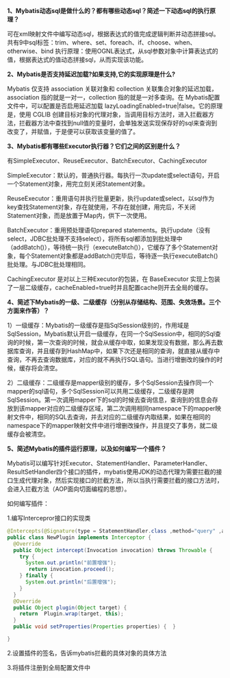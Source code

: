 **1、Mybatis动态sql是做什么的？都有哪些动态sql？简述一下动态sql的执行原理？**

可在xml映射文件中编写动态sql，根据表达式的值完成逻辑判断并动态拼接sql。
共有9中sql标签：trim、where、set、foreach、if、choose、when、otherwise、bind
执行原理：使用OGNL表达式，从sql参数对象中计算表达式的值，根据表达式的值动态拼接sql，从而实现该功能。



**2、Mybatis是否支持延迟加载?如果支持,它的实现原理是什么?**

Mybatis 仅支持 association 关联对象和 collection 关联集合对象的延迟加载，association 指的就是一对一，collection 指的就是一对多查询。在 Mybatis配置文件中，可以配置是否启用延迟加载 lazyLoadingEnabled=true|false。它的原理是，使用 CGLIB 创建目标对象的代理对象，当调用目标方法时，进入拦截器方法，拦截器方法中查找到null值的变量时，会单独发送实现保存好的sql来查询到改变了，并赋值，于是便可以获取该变量的值了。



**3、Mybatis都有哪些Executor执行器？它们之间的区别是什么？**

有SimpleExecutor、ReuseExecutor、BatchExecutor、CachingExecutor 

SimpleExecutor：默认的，普通执行器。每执行一次update或select语句，开启一个Statement对象，用完立刻关闭Statement对象。

ReuseExecutor：重用语句并执行批量更新，执行update或select，以sql作为key查找Statement对象，存在就使用，不存在就创建，用完后，不关闭Statement对象，而是放置于Map内，供下一次使用。

BatchExecutor：重用预处理语句prepared statements。执行update（没有select，JDBC批处理不支持select），将所有sql都添加到批处理中（addBatch()），等待统一执行（executeBatch()），它缓存了多个Statement对象，每个Statement对象都是addBatch()完毕后，等待逐一执行executeBatch()批处理。与JDBC批处理相同。

CachingExecutor 是对以上三种Executor的包装，在 BaseExecutor 实现上包装了一层二级缓存，cacheEnabled=true时并且配置cache则开去全局的缓存。



**4、简述下Mybatis的一级、二级缓存（分别从存储结构、范围、失效场景。三个方面来作答）？**

1）一级缓存：Mybatis的一级缓存是指SqlSession级别的，作用域是SqlSession，Mybatis默认开启一级缓存，在同一个SqlSession中，相同的Sql查询的时候，第一次查询的时候，就会从缓存中取，如果发现没有数据，那么再去数据库查询，并且缓存到HashMap中，如果下次还是相同的查询，就直接从缓存中查询，不再去查询数据库，对应的就不再执行SQL语句。当进行增删改的操作的时候，缓存将会清空。

2）二级缓存：二级缓存是mapper级别的缓存，多个SqlSession去操作同一个mapper的sql语句，多个SqlSession可以共用二级缓存，二级缓存是跨SqlSession。第一次调用mapper下的sql的时候去查询信息，查询到的信息会存放到该mapper对应的二级缓存区域，第二次调用相同namespace下的mapper映射文件中，相同的SQL去查询，并去对应的二级缓存内取结果，如果在相同的namespace下的mapper映射文件中进行增删改操作，并且提交了事务，就二级缓存会被清空。



**5、简述Mybatis的插件运行原理，以及如何编写一个插件？**

Mybatis可以编写针对Executor、StatementHandler、ParameterHandler、ResultSetHandler四个接口的插件，mybatis使用JDK的动态代理为需要拦截的接口生成代理对象，然后实现接口的拦截方法，所以当执行需要拦截的接口方法时，会进入拦截方法（AOP面向切面编程的思想）。

如何编写插件：

1.编写Intercepror接口的实现类

```java
@Intercepts(@Signature(type = StatementHandler.class ,method="query" ,args= {Statement.class, ResultHandler.class}))
public class NewPlugin implements Interceptor {
  @Override
  public Object intercept(Invocation invocation) throws Throwable {	
    try {
      System.out.println("前置增强");
	   return invocation.proceed();  
    } finally {
      System.out.println("后置增强");
    }
  }
  @Override
  public Object plugin(Object target) {
    return  Plugin.wrap(target, this);
  } 
  public void setProperties(Properties properties) {  }

}
```

2.设置插件的签名，告诉mybatis拦截的具体对象的具体方法

3.将插件注册到全局配置文件中